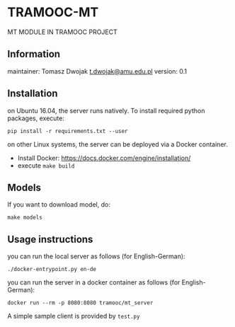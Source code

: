 # TRAMOOC-MT
MT MODULE IN TRAMOOC PROJECT

## Information
maintainer: Tomasz Dwojak <t.dwojak@amu.edu.pl>
version: 0.1

## Installation
on Ubuntu 16.04, the server runs natively. To install required python packages, execute:

    pip install -r requirements.txt --user

on other Linux systems, the server can be deployed via a Docker container.

 - Install Docker: https://docs.docker.com/engine/installation/
 - execute `make build`

## Models
If you want to download model, do:
```
make models
```

## Usage instructions

you can run the local server as follows (for English-German):

    ./docker-entrypoint.py en-de

you can run the server in a docker container as follows (for English-German):

    docker run --rm -p 8080:8080 tramooc/mt_server

A simple sample client is provided by `test.py`
